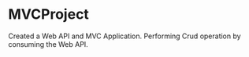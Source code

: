 # MVCProject
Created a Web API and MVC Application.
Performing Crud operation by consuming the Web API.
